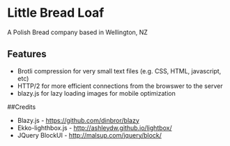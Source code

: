 # Little Bread Loaf
A Polish Bread company based in Wellington, NZ

## Features
- Brotli compression for very small text files (e.g. CSS, HTML, javascript, etc)
- HTTP/2 for more efficient connections from the browswer to the server
- blazy.js for lazy loading images for mobile optimization

##Credits
- Blazy.js - https://github.com/dinbror/blazy
- Ekko-lighthbox.js - http://ashleydw.github.io/lightbox/
- JQuery BlockUI - http://malsup.com/jquery/block/
